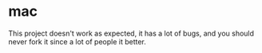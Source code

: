 # mac
This project doesn't work as expected, it has a lot of bugs, and you should never fork it since a lot of people it better.
